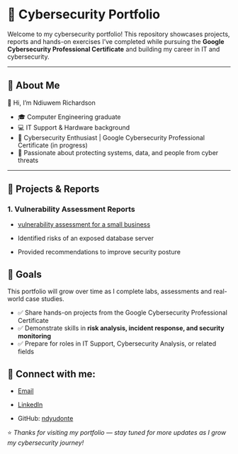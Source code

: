 # 🔐 Cybersecurity Portfolio  

Welcome to my cybersecurity portfolio! This repository showcases projects, reports and hands-on exercises I’ve completed while pursuing the **Google Cybersecurity Professional Certificate** and building my career in IT and cybersecurity.  

---

## 📌 About Me  
👋 Hi, I’m Ndiuwem Richardson  
- 🎓 Computer Engineering graduate  
- 💻 IT Support & Hardware background  
- 🔐 Cybersecurity Enthusiast | Google Cybersecurity Professional Certificate (in progress)  
- 🌱 Passionate about protecting systems, data, and people from cyber threats  

---

## 📂 Projects & Reports  

### 1. Vulnerability Assessment Reports  
  - [vulnerability assessment for a small business](https://github.com/ndyudonte/vulnerability-assessment-database-server)

  - Identified risks of an exposed database server  
  - Provided recommendations to improve security posture






## 🚀 Goals  
This portfolio will grow over time as I complete labs, assessments and real-world case studies.  
- ✅ Share hands-on projects from the Google Cybersecurity Professional Certificate  
- ✅ Demonstrate skills in **risk analysis, incident response, and security monitoring**  
- ✅ Prepare for roles in IT Support, Cybersecurity Analysis, or related fields  




<h2> 🤳 Connect with me:</h2>

- [Email](mailto:ndyrichardson@yahoo.com)

- [LinkedIn](https://www.linkedin.com/in/ndiuwem-richardson)

- GitHub: [ndyudonte](https://github.com/ndyudonte/ndyudonte)



⭐️ *Thanks for visiting my portfolio — stay tuned for more updates as I grow my cybersecurity journey!*



<!--
**joshmadakor1/joshmadakor1** is a ✨ _special_ ✨ repository because its `README.md` (this file) appears on your GitHub profile.

Here are some ideas to get you started:

- 🔭 I’m currently working on ...
- 🌱 I’m currently learning ...
- 👯 I’m looking to collaborate on ...
- 🤔 I’m looking for help with ...
- 💬 Ask me about ...
- 📫 How to reach me: ...
- 😄 Pronouns: ...
- ⚡ Fun fact: ...
-->

